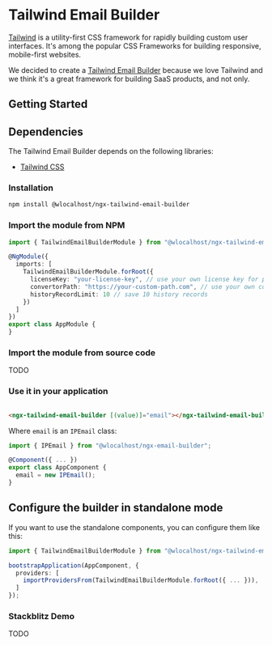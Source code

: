 # Tailwind Email Builder

[Tailwind](https://tailwindcss.com/) is a utility-first CSS framework for rapidly building custom user interfaces. It's among the popular CSS Frameworks for building responsive, mobile-first websites.

We decided to create a [Tailwind Email Builder](tailwind-email-builder.md) because we love Tailwind and we think it's a great framework for building SaaS products, and not only.

## Getting Started

## Dependencies

The Tailwind Email Builder depends on the following libraries:

- [Tailwind CSS](https://tailwindcss.com/)

### Installation

```bash
npm install @wlocalhost/ngx-tailwind-email-builder
```

### Import the module from NPM

```typescript
import { TailwindEmailBuilderModule } from "@wlocalhost/ngx-tailwind-email-builder";

@NgModule({
  imports: [
    TailwindEmailBuilderModule.forRoot({
      licenseKey: "your-license-key", // use your own license key for paid versions
      convertorPath: "https://your-custom-path.com", // use your own converter
      historyRecordLimit: 10 // save 10 history records
    })
  ]
})
export class AppModule {
}
```

### Import the module from source code

TODO

### Use it in your application

```html

<ngx-tailwind-email-builder [(value)]="email"></ngx-tailwind-email-builder>
```

Where `email` is an `IPEmail` class:

```typescript
import { IPEmail } from "@wlocalhost/ngx-email-builder";

@Component({ ... })
export class AppComponent {
  email = new IPEmail();
}
```

## Configure the builder in standalone mode

If you want to use the standalone components, you can configure them like this:

```typescript
import { TailwindEmailBuilderModule } from "@wlocalhost/ngx-tailwind-email-builder";

bootstrapApplication(AppComponent, {
  providers: [
    importProvidersFrom(TailwindEmailBuilderModule.forRoot({ ... })),
  ]
});
```

### Stackblitz Demo

TODO

